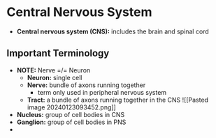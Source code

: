 # Central Nervous System
- **Central nervous system (CNS):** includes the brain and spinal cord
## Important Terminology
- **NOTE:** Nerve =/= Neuron
	- **Neuron:** single cell
	- **Nerve:** bundle of axons running together
		- term only used in peripheral nervous system
	- **Tract:** a bundle of axons running together in the CNS
![[Pasted image 20240123093452.png]]
- **Nucleus:** group of cell bodies in CNS
- **Ganglion:** group of cell bodies in PNS
- 